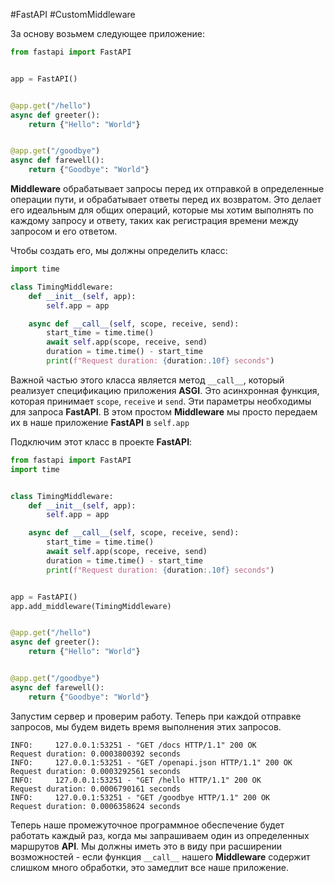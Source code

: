 #FastAPI #CustomMiddleware

За основу возьмем следующее приложение:
```python
from fastapi import FastAPI


app = FastAPI()


@app.get("/hello")
async def greeter():
    return {"Hello": "World"}


@app.get("/goodbye")
async def farewell():
    return {"Goodbye": "World"}
```
**Middleware** обрабатывает запросы перед их отправкой в определенные операции пути, и  обрабатывает ответы перед их возвратом. Это делает его идеальным для общих операций, которые мы хотим выполнять по каждому запросу и ответу, таких как регистрация времени между запросом и его ответом.

Чтобы создать его, мы должны определить класс:
```python
import time

class TimingMiddleware:
    def __init__(self, app):
        self.app = app

    async def __call__(self, scope, receive, send):
        start_time = time.time()
        await self.app(scope, receive, send)
        duration = time.time() - start_time
        print(f"Request duration: {duration:.10f} seconds")
```
Важной частью этого класса является метод `__call__`, который реализует спецификацию приложения **ASGI**. Это асинхронная функция, которая принимает `scope`, `receive` и `send`. Эти параметры необходимы для запроса **FastAPI**. В этом простом **Middleware** мы просто передаем их в наше приложение **FastAPI** в `self.app`

Подключим этот класс в проекте **FastAPI**:
```python
from fastapi import FastAPI
import time


class TimingMiddleware:
    def __init__(self, app):
        self.app = app

    async def __call__(self, scope, receive, send):
        start_time = time.time()
        await self.app(scope, receive, send)
        duration = time.time() - start_time
        print(f"Request duration: {duration:.10f} seconds")


app = FastAPI()
app.add_middleware(TimingMiddleware)


@app.get("/hello")
async def greeter():
    return {"Hello": "World"}


@app.get("/goodbye")
async def farewell():
    return {"Goodbye": "World"}
```
Запустим сервер и проверим работу. Теперь при каждой отправке запросов, мы будем видеть время выполнения этих запросов.
```
INFO:     127.0.0.1:53251 - "GET /docs HTTP/1.1" 200 OK
Request duration: 0.0003800392 seconds
INFO:     127.0.0.1:53251 - "GET /openapi.json HTTP/1.1" 200 OK
Request duration: 0.0003292561 seconds
INFO:     127.0.0.1:53251 - "GET /hello HTTP/1.1" 200 OK
Request duration: 0.0006790161 seconds
INFO:     127.0.0.1:53251 - "GET /goodbye HTTP/1.1" 200 OK
Request duration: 0.0006358624 seconds
```

Теперь наше промежуточное программное обеспечение будет работать каждый раз, когда мы запрашиваем один из определенных маршрутов **API**. Мы должны иметь это в виду при расширении возможностей - если функция `__call__` нашего **Middleware**  содержит слишком много обработки, это замедлит все наше приложение.